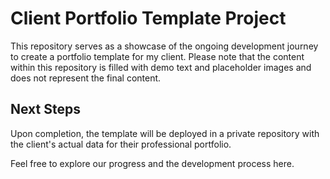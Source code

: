 # Client Portfolio Template Project

This repository serves as a showcase of the ongoing development journey to create a portfolio template for my client. Please note that the content within this repository is filled with demo text and placeholder images and does not represent the final content.

## Next Steps

Upon completion, the template will be deployed in a private repository with the client's actual data for their professional portfolio.

Feel free to explore our progress and the development process here.

